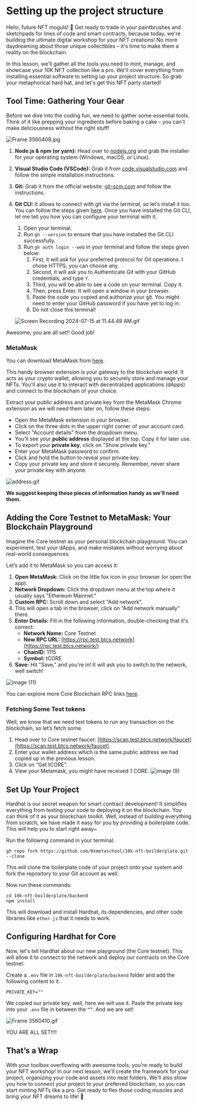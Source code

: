# Setting up the project structure

Hello, future NFT moguls! 🚀 Get ready to trade in your paintbrushes and sketchpads for lines of code and smart contracts, because today, we're building the ultimate digital workshop for your NFT creations! No more daydreaming about those unique collectibles – it's time to make them a reality on the blockchain.

In this lesson, we'll gather all the tools you need to mint, manage, and showcase your 10K NFT collection like a pro. We'll cover everything from installing essential software to setting up your project structure.  So grab your metaphorical hard hat, and let's get this NFT party started!

## Tool Time: Gathering Your Gear

Before we dive into the coding fun, we need to gather some essential tools. Think of it like prepping your ingredients before baking a cake – you can't make deliciousness without the right stuff!

![Frame 3560408.jpg](https://github.com/0xmetaschool/Learning-Projects/blob/main/assests_for_all/Core%20C3%2010k%20NFT%20Images/Lesson%205%20Setting%20up%20the%20project%20structure/Frame_3560408.jpg?raw=true)

1. **Node.js & npm (or yarn):** Head over to [nodejs.org](https://nodejs.org/) and grab the installer for your operating system (Windows, macOS, or Linux). 
2. **Visual Studio Code (VSCode):** Grab it from [code.visualstudio.com](https://code.visualstudio.com/) and follow the simple installation instructions.
3. **Git:** Grab it from the official website: [git-scm.com](https://git-scm.com/) and follow the instructions.
4. **Git CLI:** It allows to connect with git via the terminal, so let’s install it too. You can follow the steps given [here](https://github.com/cli/cli). Once you have installed the Git CLI, let me tell you how you can configure your terminal with it.
    1. Open your terminal.
    2. Run `gh --version` to ensure that you have installed the Git CLI successfully.
    3. Run `gh auth login --web` in your terminal and follow the steps given below:
        1. First, it will ask for your preferred protocol for Git operations. I chose HTTPS, you can choose any.
        2. Second, it will ask you to Authenticate Git with your GitHub credentials, and type `Y`.
        3. Third, you will be able to see a code on your terminal. Copy it.
        4. Then, press Enter. It will open a window in your browser.
        5. Paste the code you copied and authorize your git. You might need to enter your GitHub password if you have yet to log in.
        6. Do not close this terminal!
    
    ![Screen Recording 2024-07-15 at 11.44.49 AM.gif](https://github.com/0xmetaschool/Learning-Projects/blob/main/assests_for_all/Core%20C3%2010k%20NFT%20Images/Lesson%205%20Setting%20up%20the%20project%20structure/Screen_Recording_2024-07-15_at_11.44.49_AM.gif?raw=true)
    

Awesome, you are all set!! Good job!

### MetaMask

You can download MetaMask from [here](https://metamask.io/).

This handy browser extension is your gateway to the blockchain world. It acts as your crypto wallet, allowing you to securely store and manage your NFTs. You'll also use it to interact with decentralized applications (dApps) and connect to the blockchain of your choice.

Extract your public address and private key from the MetaMask Chrome extension as we will need them later on, follow these steps:

- Open the MetaMask extension in your browser.
- Click on the three dots in the upper right corner of your account card.
- Select "Account details" from the dropdown menu.
- You'll see your **public address** displayed at the top. Copy it for later use.
- To export your **private key**, click on "Show private key."
- Enter your MetaMask password to confirm.
- Click and hold the button to reveal your private key.
- Copy your private key and store it securely. Remember, never share your private key with anyone.

![address.gif](https://github.com/0xmetaschool/Learning-Projects/blob/main/assests_for_all/Core%20C3%2010k%20NFT%20Images/Lesson%205%20Setting%20up%20the%20project%20structure/address.gif?raw=true)

**We suggest keeping these pieces of information handy as we'll need them.** 

## Adding the Core Testnet to MetaMask: Your Blockchain Playground

Imagine the Core testnet as your personal blockchain playground. You can experiment, test your dApps, and make mistakes without worrying about real-world consequences.

Let’s add it to MetaMask so you can access it:

1. **Open MetaMask:** Click on the little fox icon in your browser (or open the app).
2. **Network Dropdown:** Click the dropdown menu at the top where it usually says "Ethereum Mainnet."
3. **Custom RPC:** Scroll down and select "Add network".
4. This will open a tab in the browser, click on “Add network manually” there.
5. **Enter Details:** Fill in the following information, double-checking that it's correct:
    - **Network Name:** Core Testnet
    - **New RPC URL:** [https://rpc.test.btcs.network](https://rpc.test.btcs.network/)
    - **ChainID:** 1115
    - **Symbol:** tCORE
6. **Save:** Hit "Save," and you're in! It will ask you to switch to the network, well switch!

![image (11)](https://github.com/user-attachments/assets/920027b5-8ca5-4efe-98fd-be6766afe6a1)


You can explore more Core Blockchain RPC links [here](https://docs.coredao.org/docs/Dev-Guide/rpc-list).

### Fetching Some Test tokens

Well, we know that we need test tokens to run any transaction on the blockchain, so let’s fetch some.

1. Head over to Core testnet faucet: [https://scan.test.btcs.network/faucet](https://scan.test.btcs.network/faucet).
2. Enter your wallet address which is the same public address we had copied up in the previous lesson.
3. Click on “Get tCORE”.
4. View your Metamask, you might have received 1 CORE.
![image (9)](https://github.com/user-attachments/assets/c037bce3-5a79-4e3b-a534-5b3331cfb62f)



## Set Up Your Project

Hardhat is our secret weapon for smart contract development! It simplifies everything from testing your code to deploying it on the blockchain. You can think of it as your blockchain toolkit. Well, instead of building everything from scratch, we have made it easy for you by providing a boilerplate code. This will help you to start right away~

Run the following command in your terminal:

```
gh repo fork https://github.com/0xmetaschool/10k-nft-boilderplate.git --clone 
```

This will clone the boilerplate code of your project onto your system and fork the repository to your Git account as well.

Now run these commands:

```
cd 10k-nft-boilderplate/backend 
npm install
```

This will download and install Hardhat, its dependencies, and other code libraries like `ether.js` that it needs to work.

## Configuring Hardhat for Core

Now, let's tell Hardhat about our new playground (the Core testnet). This will allow it to connect to the network and deploy our contracts on the Core testnet.

Create a `.env` file in `10k-nft-boilderplate/backend` folder and add the following content to it.

```
PRIVATE_KEY=""
```

We copied our private key, well, here we will use it. Paste the private key into your `.env` file in between the `“”`. And we are set!

![Frame 3560410.gif](https://github.com/0xmetaschool/Learning-Projects/blob/main/assests_for_all/Core%20C3%2010k%20NFT%20Images/Lesson%205%20Setting%20up%20the%20project%20structure/address.gif?raw=true)

YOU ARE ALL SET!!!!

## That’s a Wrap

With your toolbox overflowing with awesome tools, you're ready to build your NFT workshop! In our next lesson, we'll create the framework for your project, organizing your code and assets into neat folders. We'll also show you how to connect your project to your preferred blockchain, so you can start minting NFTs like a pro. Get ready to flex those coding muscles and bring your NFT dreams to life! 🎨

